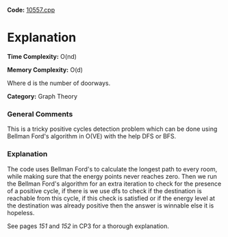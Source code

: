 **Code:** [10557.cpp](./10557.cpp)

# Explanation

**Time Complexity:** O(nd)

**Memory Complexity:** O(d)

Where d is the number of doorways.

**Category:** Graph Theory

### General Comments

This is a tricky positive cycles detection problem which can be done using Bellman Ford's algorithm in O(VE) with the help DFS or BFS.

### Explanation

The code uses Bellman Ford's to calculate the longest path to every room, while making sure that the energy points never reaches zero. Then we run the Bellman Ford's algorithm for an extra iteration to check for the presence of a positive cycle, if there is we use dfs to check if the destination is reachable from this cycle, if this check is satisfied or if the energy level at the destination was already positive then the answer is winnable else it is hopeless.

See pages *151* and *152* in CP3 for a thorough explanation.
